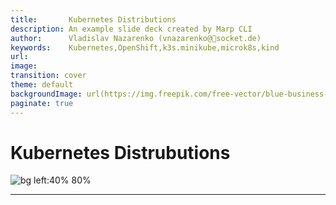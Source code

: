 ```yaml
---
title:       Kubernetes Distributions
description: An example slide deck created by Marp CLI
author:      Vladislav Nazarenko (vnazarenko@📯socket.de)
keywords:    Kubernetes,OpenShift,k3s.minikube,microk8s,kind
url:         
image:
transition: cover
theme: default
backgroundImage: url(https://img.freepik.com/free-vector/blue-business-background-with-blocks_53876-100595.jpg?t=st=1738319283~exp=1738322883~hmac=ea0d8388150b0889b75b8f3ac5a6fd4409759ba73c485aff98af7a90e025ed5c&w=2000)
paginate: true
---
```


# Kubernetes Distrubutions
![bg left:40% 80%](https://upload.wikimedia.org/wikipedia/commons/3/39/Kubernetes_logo_without_workmark.svg)

---
